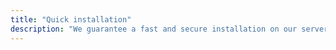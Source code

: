 ```yaml
---
title: "Quick installation"
description: "We guarantee a fast and secure installation on our server or on your hosting. A test environment and a production environment are provided."
---
```

